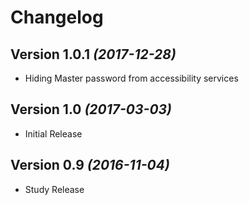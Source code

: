 Changelog
=========

Version 1.0.1 *(2017-12-28)*
----------------------------

 * Hiding Master password from accessibility services

Version 1.0 *(2017-03-03)*
----------------------------

 * Initial Release

Version 0.9 *(2016-11-04)*
----------------------------

 * Study Release
